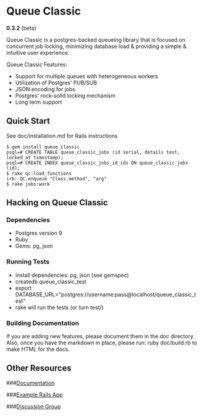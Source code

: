 # Queue Classic
__0.3.2__ (beta)

Queue Classic is a postgres-backed queueing library that is focused on
concurrent job locking, minimizing database load & providing a simple &
intuitive user experience.

Queue Classic Features:

* Support for multiple queues with heterogeneous workers
* Utilization of  Postgres' PUB/SUB
* JSON encoding for jobs
* Postgres' rock-solid locking mechanism
* Long term support

## Quick Start

See doc/installation.md for Rails instructions

    $ gem install queue_classic
    psql=# CREATE TABLE queue_classic_jobs (id serial, details text, locked_at timestamp);
    psql=# CREATE INDEX queue_classic_jobs_id_idx ON queue_classic_jobs (id);
    $ rake qc:load_functions
    irb: QC.enqueue "Class.method", "arg"
    $ rake jobs:work

## Hacking on Queue Classic

### Dependencies

* Postgres version 9
* Ruby
* Gems: pg, json

### Running Tests

* Install dependencies: pg, json (see gemspec)
* createdb queue_classic_test
* export DATABASE_URL="postgres://username:pass@localhost/queue_classic_test"
* rake will run the tests (or turn test/)

### Building Documentation

If you are adding new features, please document them in the doc directory. Also,
once you have the markdown in place, please run: ruby doc/build.rb to make HTML
for the docs.

## Other Resources

###[Documentation](https://github.com/ryandotsmith/queue_classic/tree/master/doc)

###[Example Rails App](https://github.com/ryandotsmith/queue_classic_example)

###[Discussion Group](http://groups.google.com/group/queue_classic "discussion group")
